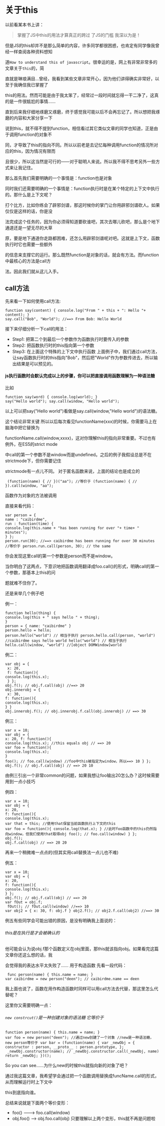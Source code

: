 # 关于this

以前看某本书上讲：

> 掌握了JS中this的用法才算真正的跨过 了JS的门槛 我深以为是！

但是JS的this却并不是那么简单的内容，许多同学都很困惑，也肯定有同学像我曾经一样查阅各种资料想知

道`How to understand this of javascript`。很幸运的是，网上有非常非常多的文章关于`this`的，简

直就是琳琅满目…曾经，我看到某些文章非常开心，因为他们讲得确实非常好，以至于我确信我已掌握了

this的用法。然而可能是由于我太笨了，经常过一段时间就忘得一干二净了，这真的是一件很尴尬的事情……

直到后来我仔细地琢磨又琢磨，终于感觉我可能以后不会再忘记了。所以想把我琢磨的内容和大家分享一下

说到this，就不得不提到function，相信看过其它类似文章的同学也知道，正是由于调用function的对象不

同，才导致了this的指向不同。所以以前老是去记忆每种调用function的情况所对应的this，因为情况有限而

且很少，所以这当然是可行的——对于聪明人来说。所以我不得不思考另外一些方式来让我记住。

那么首先我们需要明确的一个事情是：function也是对象

同时我们还需要明确的一个事情是：function执行时是在某个特定的上下文中执行的。那什么是上下文呢？

打个比方，比如你练会了辟邪剑谱，那这时候你的掌门让你用辟邪剑谱砍人。如果仅仅是这样的话，你是没

法完成这个任务的，因为你必须得知道要砍谁吧，其次去哪儿砍吧，那么是个地下通道还是一望无尽的大草

原，要是地下通道你走路都困难，还怎么用辟邪剑谱呢对吧。这就是上下文，函数执行时它也需要一些额外

的信息来支撑它的运行。那么既然function是对象的话，就会有方法。而function中最核心的方法是call方

法。因此我们就从这儿入手。

## call方法

先来看一下如何使用call方法:

```
function say(content) { console.log("From " + this + ": Hello "+ content); } 
say.call("Bob", "World"); //==> From Bob: Hello World 
```

接下来仔细分析一下call的用法：

- Step1: 把第二个到最后一个参数作为函数执行时要传入的参数
- Step2: 把函数执行时的this指向第一个参数
- Step3: 在上面这个特殊的上下文中执行函数
   上面例子中，我们通过call方法，让say函数执行时的this指向"Bob"，然后把"World"作为参数传进去，所以输出结果是可以预见的。

#### js执行函数时会默认完成以上的步骤，你可以把直接调用函数理解为一种语法糖

比如

```
function say(word) { console.log(world); } 
say("Hello world"); say.call(window, "Hello world"); 
```

以上可以把say("Hello world")看做是say.call(window,"Hello world")的语法糖。

这个结论非常关键 所以以后每次看见functionName(xxx)的时候，你需要马上在脑海中把它替换为

functionName.call(window,xxxx)，这对你理解this的指向非常重要。不过也有例外，在ES5的strict mode

中call的第一个参数不是window而是undefined。之后的例子我假设总是不在strictmode下，但你需要记住

strictmode有一点儿不同。 对于匿名函数来说，上面的结论也是成立的

```
 (function(name) { // })("aa"); //等价于 (function(name) { // }).call(window, "aa");
```

函数作为对象的方法被调用

直接来看代码：

```
var person = { 
name : "caibirdme", 
run : function(time) { 
console.log(this.name + "has been running for over "+ time+ " minutes"); 
} }; 
person.run(30); //==> caibirdme has been running for over 30 minutes //等价于 person.run.call(person, 30); // the same 
```

你会发现这里call的第一个参数是person而不是window。

当你明白了这两点，下意识地把函数调用翻译成foo.call()的形式，明确call的第一个参数，那基本上this的问

题就难不住你了。

还是来举几个例子吧

例一：

```
function hello(thing) { 
console.log(this + " says hello " + thing); 
} 
person = { name: "caibirdme" } 
person.hello = hello; 
person.hello("world") // 相当于执行 person.hello.call(person, "world") //caibirdme says hello world hello("world") // 相当于执行 hello.call(window, "world") //[object DOMWindow]world
```

例二：

```
var obj = {
 x: 20,
 f: function(){ 
console.log(this.x);
 } }; 
obj.f(); // obj.f.call(obj) //==> 20 
obj.innerobj = {
 x: 30, 
f: function(){ 
console.log(this.x); 
} } 
obj.innerobj.f(); // obj.innerobj.f.call(obj.innerobj) // ==> 30 
```

例三：

```
var x = 10; 
var obj = { 
x: 20, f: function(){ 
console.log(this.x); //this equals obj // ==> 20 
var foo = function(){ 
console.log(this.x); 
} 
foo(); // foo.call(window) //foo中this被指定为window，所以==> 10 } }; obj.f(); // obj.f.call(obj) // ==> 20 10 
```

由例三引出一个非常common的问题，如果我想让foo输出20怎么办？这时候需要用到一点小技巧

例四：

```
var x = 10; 
var obj = { 
x: 20, 
f: function(){ 
console.log(this.x); 
var that = this; //使用that保留当前函数执行上下文的this 
var foo = function(){ console.log(that.x); } //此时foo函数中的this仍然指向window，但我们使用that取得obj foo(); // foo.call(window) } }; 
obj.f(); 
obj.f.call(obj) // ==> 20 20 
```

再来一个稍微难一点点的(但其实用call替换法一点儿也不难)

例五：

```
var x = 10; 
var obj = { 
x: 20,
f: function(){ 
console.log(this.x); 
} }; 
obj.f(); // obj.f.call(obj) // ==> 20 
var fOut = obj.f;
 fOut(); // fOut.call(window) //==> 10 
var obj2 = { x: 30, f: obj.f } obj2.f(); // obj2.f.call(obj2) //==> 30 
```

例五有些同学会可能出错的原因，是没有明确我上面说的：

###### this是在执行是才会被确认的

他可能会认为说obj.f那个函数定义在obj里面，那this就该指向obj。如果看完这篇文章你还这么想的话，我

会觉得我的表达水平太失败了…… 用于构造函数 先看一段代码：

```
 func person(name) { this.name = name; } 
var caibirdme = new person("deen"); // caibirdme.name == deen
```

我上面也说了，函数在用作构造函数时同样可以用call方法去代替，那这里怎么代替呢？

这里你又需要明确一点：

######  `new constrcut()`是一种创建对象的语法糖 它等价于

```
function person(name) { this.name = name; } 
var foo = new person("deen"); //通过new创建了一个对象 //new是一种语法糖，new person等价于 var bar = (function(name) { var _newObj = { constructor : person, __proto__ : person.prototype, };
 _newObj.constructor(name); // _newObj.constructor.call(_newObj, name) return _newObj; })(); 
```

So you can see……为什么new的时候this就指向新的对象了吧？

通过我这篇文章，我希望学会通过把一个函数调用替换成funcName.call的形式，从而理解运行时上下文中

this到底指向谁。

总结来说就是下面两个等价变形：

- foo() ---> foo.call(window)
- obj.foo() --> obj.foo.call(obj) 只要理解以上两个变形，this就不再是问题啦